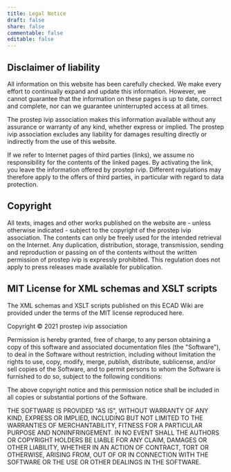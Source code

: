 ```yaml
---
title: Legal Notice
draft: false
share: false
commentable: false
editable: false
---
```

## Disclaimer of liability
All information on this website has been carefully checked. We make every effort to continually expand and update this information. However, we cannot guarantee that the information on these pages is up to date, correct and complete, nor can we guarantee uninterrupted access at all times.

The prostep ivip association makes this information available without any assurance or warranty of any kind, whether express or implied. The prostep ivip association excludes any liability for damages resulting directly or indirectly from the use of this website.

If we refer to Internet pages of third parties (links), we assume no responsibility for the contents of the linked pages. By activating the link, you leave the information offered by prostep ivip. Different regulations may therefore apply to the offers of third parties, in particular with regard to data protection.

## Copyright
All texts, images and other works published on the website are - unless otherwise indicated - subject to the copyright of the prostep ivip association. The contents can only be freely used for the intended retrieval on the Internet. Any duplication, distribution, storage, transmission, sending and reproduction or passing on of the contents without the written permission of prostep ivip is expressly prohibited. This regulation does not apply to press releases made available for publication.

## MIT License for XML schemas and XSLT scripts
The XML schemas and XSLT scripts published on this ECAD Wiki are provided under the terms of the MIT license reproduced here.

Copyright © 2021 prostep ivip association

Permission is hereby granted, free of charge, to any person obtaining a copy of this software and associated documentation files (the "Software"), to deal in the Software without restriction, including without limitation the rights to use, copy, modify, merge, publish, distribute, sublicense, and/or sell copies of the Software, and to permit persons to whom the Software is furnished to do so, subject to the following conditions:

The above copyright notice and this permission notice shall be included in all copies or substantial portions of the Software.

THE SOFTWARE IS PROVIDED "AS IS", WITHOUT WARRANTY OF ANY KIND, EXPRESS OR IMPLIED, INCLUDING BUT NOT LIMITED TO THE WARRANTIES OF MERCHANTABILITY, FITNESS FOR A PARTICULAR PURPOSE AND NONINFRINGEMENT. IN NO EVENT SHALL THE AUTHORS OR COPYRIGHT HOLDERS BE LIABLE FOR ANY CLAIM, DAMAGES OR OTHER LIABILITY, WHETHER IN AN ACTION OF CONTRACT, TORT OR OTHERWISE, ARISING FROM, OUT OF OR IN CONNECTION WITH THE SOFTWARE OR THE USE OR OTHER DEALINGS IN THE SOFTWARE.
